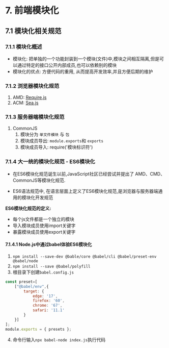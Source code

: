 # 7. 前端模块化

## 7.1 模块化相关规范

### 7.1.1 模块化概述

- 模块化: 把单独的一个功能封装到一个模块(文件)中,模块之间相互隔离,但是可以通过特定的接口公开内部成员,也可以依赖别的模块
- 模块化的优点: 方便代码的重用, 从而提高开发效率,并且方便后期的维护

### 7.1.2 浏览器模块化规范

1. AMD: [Require.js](http://www.require.cn/)
2. ACM: [Sea.js](https://seajs.github.io/seajs/docs/)

### 7.1.3 服务器端模块化规范

1. CommonJS
   1. 模块分为 `单文件模块` 与 `包`
   2. 模块成员导出: `module.exports`和 `exports`
   3.  模块成员导入: require('模块标识符')

### 7.1.4 大一统的模块化规范 - ES6模块化

- 在ES6模块化规范诞生以前,JavaScript社区已经尝试并提出了 AMD、CMD、CommonJS等模块化规范.

- ES6语法规范中, 在语言层面上定义了ES6模块化规范,是浏览器与服务器端通用的模块化开发规范



<b>ES6模块化规范的定义:</b>

- 每个js文件都是一个独立的模块
- 导入模块成员使用import关键字
- 暴露模块成员使用export关键字



#### 7.1.4.1 Node.js中通过babel体验ES6模块化

1. `npm install --save-dev @bable/core @babel/cli @babel/preset-env @babel/node`
2. `npm install --save @babel/polyfill`
3. 根目录下创建`babel.config.js`

```js
const preset=[
    ["@babel/env",{
        target: {
            edge: '17',
            firefox: '60',
            chrome: '67',
            safari: '11.1'
        }
    }]
];
module.exports = { presets };
```

4. 命令行输入`npx babel-node index.js`执行代码